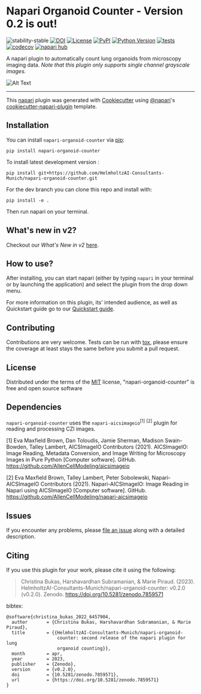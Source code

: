 # Napari Organoid Counter - Version 0.2 is out! 

![stability-stable](https://img.shields.io/badge/stability-stable-green.svg)
[![DOI](https://zenodo.org/badge/476715320.svg)](https://zenodo.org/badge/latestdoi/476715320)
[![License](https://img.shields.io/pypi/l/napari-organoid-counter.svg?color=green)](https://github.com/HelmholtzAI-Consultants-Munich/napari-organoid-counter/raw/main/LICENSE)
[![PyPI](https://img.shields.io/pypi/v/napari-organoid-counter.svg?color=green)](https://pypi.org/project/napari-organoid-counter)
[![Python Version](https://img.shields.io/badge/python-3.8%20%7C%203.9%20%7C%203.10-blue)](https://python.org)
[![tests](https://github.com/HelmholtzAI-Consultants-Munich/napari-organoid-counter/workflows/tests/badge.svg)](https://github.com/HelmholtzAI-Consultants-Munich/napari-organoid-counter/actions)
[![codecov](https://codecov.io/gh/HelmholtzAI-Consultants-Munich/napari-organoid-counter/branch/main/graph/badge.svg)](https://codecov.io/gh/HelmholtzAI-Consultants-Munich/napari-organoid-counter)
[![napari hub](https://img.shields.io/endpoint?url=https://api.napari-hub.org/shields/napari-organoid-counter)](https://napari-hub.org/plugins/napari-organoid-counter)

A napari plugin to automatically count lung organoids from microscopy imaging data. *Note that this plugin only supports single channel grayscale images.*

![Alt Text](https://github.com/HelmholtzAI-Consultants-Munich/napari-organoid-counter/blob/main/readme-content/demo-plugin-v2.gif)

----------------------------------

This [napari] plugin was generated with [Cookiecutter] using [@napari]'s [cookiecutter-napari-plugin] template.


## Installation

You can install `napari-organoid-counter` via [pip]:

    pip install napari-organoid-counter


To install latest development version :

    pip install git+https://github.com/HelmholtzAI-Consultants-Munich/napari-organoid-counter.git
    
    
For the dev branch you can clone this repo and install with:

    pip install -e .  

Then run napari on your terminal.


## What's new in v2?
Checkout our *What's New in v2* [here](https://github.com/HelmholtzAI-Consultants-Munich/napari-organoid-counter/blob/main/.napari/DESCRIPTION.md#whats-new-in-v2).

## How to use?
After installing, you can start napari (either by typing ```napari``` in your terminal or by launching the application) and select the plugin from the drop down menu.

For more information on this plugin, its' intended audience, as well as Quickstart guide go to our [Quickstart guide](https://github.com/HelmholtzAI-Consultants-Munich/napari-organoid-counter/blob/main/.napari/DESCRIPTION.md#quickstart).

## Contributing

Contributions are very welcome. Tests can be run with [tox], please ensure
the coverage at least stays the same before you submit a pull request.

## License

Distributed under the terms of the [MIT] license,
"napari-organoid-counter" is free and open source software

## Dependencies


```napari-organoid-counter``` uses the ```napari-aicsimageio```<sup>[1]</sup> <sup>[2]</sup> plugin for reading and processing CZI images.

[1] Eva Maxfield Brown, Dan Toloudis, Jamie Sherman, Madison Swain-Bowden, Talley Lambert, AICSImageIO Contributors (2021). AICSImageIO: Image Reading, Metadata Conversion, and Image Writing for Microscopy Images in Pure Python [Computer software]. GitHub. https://github.com/AllenCellModeling/aicsimageio

[2] Eva Maxfield Brown, Talley Lambert, Peter Sobolewski, Napari-AICSImageIO Contributors (2021). Napari-AICSImageIO: Image Reading in Napari using AICSImageIO [Computer software]. GitHub. https://github.com/AllenCellModeling/napari-aicsimageio

## Issues

If you encounter any problems, please [file an issue] along with a detailed description.

[napari]: https://github.com/napari/napari
[Cookiecutter]: https://github.com/audreyr/cookiecutter
[@napari]: https://github.com/napari
[MIT]: http://opensource.org/licenses/MIT
[BSD-3]: http://opensource.org/licenses/BSD-3-Clause
[GNU GPL v3.0]: http://www.gnu.org/licenses/gpl-3.0.txt
[GNU LGPL v3.0]: http://www.gnu.org/licenses/lgpl-3.0.txt
[Apache Software License 2.0]: http://www.apache.org/licenses/LICENSE-2.0
[Mozilla Public License 2.0]: https://www.mozilla.org/media/MPL/2.0/index.txt
[cookiecutter-napari-plugin]: https://github.com/napari/cookiecutter-napari-plugin

[file an issue]: https://github.com/HelmholtzAI-Consultants-Munich/napari-organoid-counter/issues

[napari]: https://github.com/napari/napari
[tox]: https://tox.readthedocs.io/en/latest/
[pip]: https://pypi.org/project/pip/
[PyPI]: https://pypi.org/

## Citing

If you use this plugin for your work, please cite it using the following:

> Christina Bukas, Harshavardhan Subramanian, & Marie Piraud. (2023). HelmholtzAI-Consultants-Munich/napari-organoid-counter: v0.2.0 (v0.2.0). Zenodo. https://doi.org/10.5281/zenodo.7859571
> 
bibtex:
```
@software{christina_bukas_2022_6457904,
  author       = {Christina Bukas, Harshavardhan Subramanian, & Marie Piraud},
  title        = {{HelmholtzAI-Consultants-Munich/napari-organoid- 
                   counter: second release of the napari plugin for lung
                   organoid counting}},
  month        = apr,
  year         = 2023,
  publisher    = {Zenodo},
  version      = {v0.2.0},
  doi          = {10.5281/zenodo.7859571},
  url          = {https://doi.org/10.5281/zenodo.7859571}
}
```

